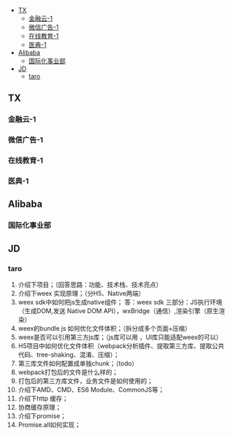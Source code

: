 - [TX](#tx)
  - [金融云-1](#%e9%87%91%e8%9e%8d%e4%ba%91-1)
  - [微信广告-1](#%e5%be%ae%e4%bf%a1%e5%b9%bf%e5%91%8a-1)
  - [在线教育-1](#%e5%9c%a8%e7%ba%bf%e6%95%99%e8%82%b2-1)
  - [医典-1](#%e5%8c%bb%e5%85%b8-1)
- [Alibaba](#alibaba)
  - [国际化事业部](#%e5%9b%bd%e9%99%85%e5%8c%96%e4%ba%8b%e4%b8%9a%e9%83%a8)
- [JD](#jd)
  - [taro](#taro)
## TX

### 金融云-1

### 微信广告-1

### 在线教育-1

### 医典-1

## Alibaba

### 国际化事业部

## JD
### taro


1. 介绍下项目；（回答思路：功能、技术栈、技术亮点）
2. 介绍下weex 实现原理；（分H5、Native两端）
3. weex sdk中如何把js生成native组件；
   答：weex sdk 三部分：JS执行环境（生成DOM,发送 Native DOM API），wxBridge（通信）,渲染引擎（原生渲染）
4. weex的bundle js 如何优化文件体积；（拆分成多个页面+压缩）
5. weex是否可以引用第三方js库；（js库可以用 ，UI库只能适配weex的可以）
6. H5项目中如何优化文件体积（webpack分析插件、提取第三方库、提取公共代码、tree-shaking、混淆、压缩）；
7. 第三库文件如何配置成单独chunk；（todo）
8. webpack打包后的文件是什么样的；
9.  打包后的第三方库文件，业务文件是如何使用的；
10. 介绍下AMD、CMD、ES6 Module、CommonJS等；
11. 介绍下http 缓存；
12. 协商缓存原理；
13. 介绍下promise；
14. Promise.all如何实现；